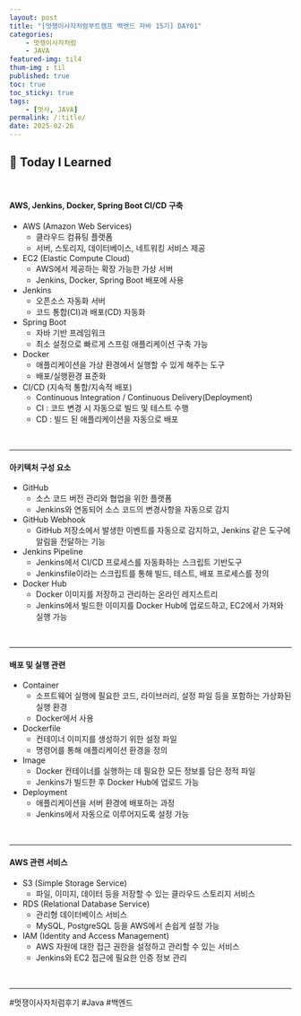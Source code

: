 ```yaml
---
layout: post
title: "[멋쟁이사자처럼부트캠프 백엔드 자바 15기] DAY01"
categories: 
    - 멋쟁이사자처럼
    - JAVA
featured-img: til4
thum-img : til
published: true
toc: true
toc_sticky: true
tags:
    - [멋사, JAVA]
permalink: /:title/
date: 2025-02-26
---
```



## 📝 Today I Learned

<br>

#### **AWS, Jenkins, Docker, Spring Boot CI/CD 구축**
- AWS (Amazon Web Services)
    - 클라우드 컴퓨팅 플랫폼
    - 서버, 스토리지, 데이터베이스, 네트워킹 서비스 제공
- EC2 (Elastic Compute Cloud)
    - AWS에서 제공하는 확장 가능한 가상 서버
    - Jenkins, Docker, Spring Boot 배포에 사용
- Jenkins
    - 오픈소스 자동화 서버
    - 코드 통합(CI)과 배포(CD) 자동화
- Spring Boot
    - 자바 기반 프레임워크
    - 최소 설정으로 빠르게 스프링 애플리케이션 구축 가능
- Docker
    - 애플리케이션을 가상 환경에서 실행할 수 있게 해주는 도구
    - 배포/실행환경 표준화
- CI/CD (지속적 통합/지속적 배포)
    - Continuous Integration / Continuous Delivery(Deployment)
    - CI : 코드 변경 시 자동으로 빌드 및 테스트 수행
    - CD : 빌드 된 애플리케이션을 자동으로 배포

<br>

---

#### **아키텍처 구성 요소**

- GitHub
    - 소스 코드 버전 관리와 협업을 위한 플랫폼
    - Jenkins와 연동되어 소스 코드의 변경사항을 자동으로 감지
- GitHub Webhook
    - GitHub 저장소에서 발생한 이벤트를 자동으로 감지하고, Jenkins 같은 도구에 알림을 전달하는 기능
- Jenkins Pipeline
    - Jenkins에서 CI/CD 프로세스를 자동화하는 스크립트 기반도구
    - Jenkinsfile이라는 스크립트를 통해 빌드, 테스트, 배포 프로세스를 정의
- Docker Hub
    - Docker 이미지를 저장하고 관리하는 온라인 레지스트리
    - Jenkins에서 빌드한 이미지를 Docker Hub에 업로드하고, EC2에서 가져와 실행 가능

<br>

---

#### **배포 및 실행 관련**

- Container
    - 소프트웨어 실행에 필요한 코드, 라이브러리, 설정 파일 등을 포함하는 가상화된 실행 환경
    - Docker에서 사용
- Dockerfile
    - 컨테이너 이미지를 생성하기 위한 설정 파일
    - 명령어를 통해 애플리케이션 환경을 정의
- Image
    - Docker 컨테이너를 실행하는 데 필요한 모든 정보를 담은 정적 파일
    - Jenkins가 빌드한 후 Docker Hub에 업로드 가능
- Deployment
    - 애플리케이션을 서버 환경에 배포하는 과정
    - Jenkins에서 자동으로 이루어지도록 설정 가능

<br>

---

#### **AWS 관련 서비스**

- S3 (Simple Storage Service)
    - 파일, 이미지, 데이터 등을 저장할 수 있는 클라우드 스토리지 서비스
- RDS (Relational Database Service)
    - 관리형 데이터베이스 서비스
    - MySQL, PostgreSQL 등을 AWS에서 손쉽게 설정 가능
- IAM (Identity and Access Management)
    - AWS 자원에 대한 접근 권한을 설정하고 관리할 수 있는 서비스
    - Jenkins와 EC2 접근에 필요한 인증 정보 관리

<br>

---

#멋쟁이사자처럼후기 #Java #백엔드